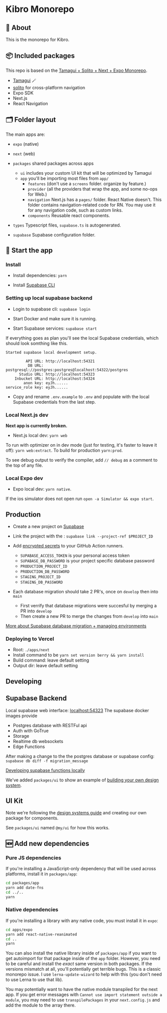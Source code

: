 # Kibro Monorepo
## 🔦 About

This is the monorepo for Kibro.

## 📦 Included packages
This repo is based on the [Tamagui + Solito + Next + Expo Monorepo](https://github.com/tamagui/tamagui/tree/master/starters/next-expo-solito).
- [Tamagui](https://tamagui.dev) 🪄
- [solito](https://solito.dev) for cross-platform navigation
- Expo SDK
- Next.js
- React Navigation

## 🗂 Folder layout

The main apps are:

- `expo` (native)
- `next` (web)

- `packages` shared packages across apps
  - `ui` includes your custom UI kit that will be optimized by Tamagui
  - `app` you'll be importing most files from `app/`
    - `features` (don't use a `screens` folder. organize by feature.)
    - `provider` (all the providers that wrap the app, and some no-ops for Web.)
    - `navigation` Next.js has a `pages/` folder. React Native doesn't. This folder contains navigation-related code for RN. You may use it for any navigation code, such as custom links.
    - `components` Reusable react components.
- `types` Typescript files, `supabase.ts` is autogenerated.
- `supabase` Supabase configuration folder.

## 🏁 Start the app
### Install

- Install dependencies: `yarn`

- Install [Supabase CLI](https://supabase.com/docs/guides/cli)

### Setting up local supabase backend

- Login to supabase cli: `supabase login`

- Start Docker and make sure it is running.

- Start Supabase services: `supabase start`

If everything goes as plan you'll see the local Supabase credentials, which should look somthing like this.
```
Started supabase local development setup.

         API URL: http://localhost:54321
          DB URL: postgresql://postgres:postgres@localhost:54322/postgres
      Studio URL: http://localhost:54323
    Inbucket URL: http://localhost:54324
        anon key: eyJh......
service_role key: eyJh......
```

- Copy and rename `.env.example` to `.env` and populate with the local Supabase credentials from the last step.

### Local Next.js dev 
**Next app is currently broken.**
- Next.js local dev: `yarn web`

To run with optimizer on in dev mode (just for testing, it's faster to leave it off): `yarn web:extract`. To build for production `yarn:prod`.

To see debug output to verify the compiler, add `// debug` as a comment to the top of any file.

### Local Expo dev
- Expo local dev: `yarn native`.

If the ios simulator does not open run `open -a Simulator && expo start`.

## Production

- Create a new project on [Supabase](https://supabase.com)

- Link the project with the : `supabase link --project-ref $PROJECT_ID`

- Add [encrypted secrets](https://docs.github.com/en/actions/security-guides/encrypted-secrets) to your GitHub Action runners. 
  - `SUPABASE_ACCESS_TOKEN` is your personal access token
  - `SUPABASE_DB_PASSWORD` is your project specific database password
  - `PRODUCTION_PROJECT_ID`
  - `PRODUCTION_DB_PASSWORD`
  - `STAGING_PROJECT_ID`
  - `STAGING_DB_PASSWORD`

- Each database migration should take 2 PR's, once on `develop` then into `main`
  - First verrify that database migrations were succesful by merging a PR into `develop`
  - Then create a new PR to merge the changes from `develop` into `main`

[More about Supabase database migration + managing environments](https://supabase.com/docs/guides/cli/managing-environments)

### Deploying to Vercel

- Root: `./apps/next`
- Install command to be `yarn set version berry && yarn install`
- Build command: leave default setting
- Output dir: leave default setting

## Developing

## Supabase Backend
Local supabase web interface: [localhost:54323](http://localhost:54323/projects)
The supabase docker images provide 
- Postgres database with RESTFul api
- Auth with GoTrue
- Storage
- Realtime db websockets
- Edge Functions

After making a change to the the postgres database or supabase config: `supabase db diff -f migration_message`

[Developing supabase functions locally](https://supabase.com/docs/guides/functions/local-development)

We've added `packages/ui` to show an example of [building your own design system](https://tamagui.dev/docs/guides/design-systems).

## UI Kit

Note we're following the [design systems guide](https://tamagui.dev/docs/guides/design-systems) and creating our own package for components.

See `packages/ui` named `@my/ui` for how this works.

## 🆕 Add new dependencies

### Pure JS dependencies

If you're installing a JavaScript-only dependency that will be used across platforms, install it in `packages/app`:

```sh
cd packages/app
yarn add date-fns
cd ../..
yarn
```

### Native dependencies

If you're installing a library with any native code, you must install it in `expo`:

```sh
cd apps/expo
yarn add react-native-reanimated
cd ..
yarn
```

You can also install the native library inside of `packages/app` if you want to get autoimport for that package inside of the `app` folder. However, you need to be careful and install the _exact_ same version in both packages. If the versions mismatch at all, you'll potentially get terrible bugs. This is a classic monorepo issue. I use `lerna-update-wizard` to help with this (you don't need to use Lerna to use that lib).

You may potentially want to have the native module transpiled for the next app. If you get error messages with ```Cannot use import statement outside a module```, you may need to use `transpilePackages` in your `next.config.js` and add the module to the array there.
